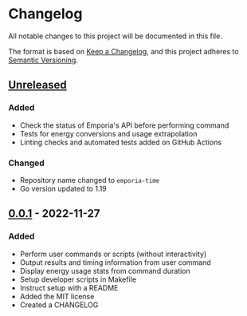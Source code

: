 # Changelog

All notable changes to this project will be documented in this file.

The format is based on [Keep a Changelog](https://keepachangelog.com/en/1.0.0/),
and this project adheres to [Semantic Versioning](https://semver.org/spec/v2.0.0.html).

## [Unreleased]

### Added

- Check the status of Emporia's API before performing command
- Tests for energy conversions and usage extrapolation
- Linting checks and automated tests added on GitHub Actions

### Changed

- Repository name changed to `emporia-time`
- Go version updated to 1.19

## [0.0.1] - 2022-11-27

### Added

- Perform user commands or scripts (without interactivity)
- Output results and timing information from user command
- Display energy usage stats from command duration
- Setup developer scripts in Makefile
- Instruct setup with a README
- Added the MIT license
- Created a CHANGELOG

[Unreleased]: https://github.com/e-zim/emporia-time/compare/v0.0.1...HEAD
[0.0.1]: https://github.com/e-zim/emporia-time/releases/tag/v0.0.1
